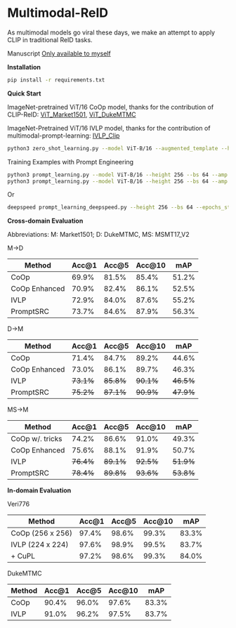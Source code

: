 # Multimodal-ReID

As multimodal models go viral these days, we make an attempt to apply CLIP in traditional ReID tasks.

Manuscript [Only available to myself](https://docs.google.com/document/d/1ft2MQNn3WW9q-0OkF7IMNSRHTMHSGPO2zFXFr9hxtUQ/edit)

**Installation**

```bash
pip install -r requirements.txt
```

**Quick Start**

ImageNet-pretrained ViT/16 CoOp model, 
thanks for the contribution of CLIP-ReID: 
[ViT_Market1501](https://drive.google.com/file/d/1GnyAVeNOg3Yug1KBBWMKKbT2x43O5Ch7/view), 
[ViT_DukeMTMC](https://drive.google.com/file/d/1ldjSkj-7pXAWmx8on5x0EftlCaolU4dY/view)

ImageNet-Pretrained ViT/16 IVLP model,
thanks for the contribution of multimodal-prompt-learning:
[IVLP_Clip](https://drive.google.com/file/d/1B7BOjQSzISWVxfeNkEM4qHOGeOCuksaJ/view?usp=sharing)

```bash
python3 zero_shot_learning.py --model ViT-B/16 --augmented_template --height 256 --mm --clip_weights xxx
```

Training Examples with Prompt Engineering
```bash
python3 prompt_learning.py --model ViT-B/16 --height 256 --bs 64 --amp --epochs_stage1 120 --epochs_stage2 60 --training_mode ivlp  --test_dataset dukemtmc
python3 prompt_learning.py --model ViT-B/16 --height 256 --bs 64 --amp --epochs_stage1 120 --epochs_stage2 60 --training_mode ivlp  --train_dataset dukemtmc --test_dataset market1501 --vpt_ctx 2
```
Or
```bash
deepspeed prompt_learning_deepspeed.py --height 256 --bs 64 --epochs_stage1 120 --training_mode ivlp
```

**Cross-domain Evaluation**

Abbreviations: M: Market1501; D: DukeMTMC, MS: MSMT17_V2

M->D

| Method        | Acc@1 | Acc@5 | Acc@10 | mAP   |
|---------------|-------|-------|--------|-------|
| CoOp          | 69.9% | 81.5% | 85.4%  | 51.2% |
| CoOp Enhanced | 70.9% | 82.4% | 86.1%  | 52.5% |
| IVLP          | 72.9% | 84.0% | 87.6%  | 55.2% |
| PromptSRC     | 73.7% | 84.6% | 87.9%  | 56.3% |


D->M

| Method                             | Acc@1     | Acc@5     | Acc@10    | mAP       |
|------------------------------------|-----------|-----------|-----------|-----------|
| CoOp                               | 71.4%     | 84.7%     | 89.2%     | 44.6%     |
| CoOp Enhanced                      | 73.0%     | 86.1%     | 89.7%     | 46.3%     |
| IVLP                               | ~~73.1%~~ | ~~85.8%~~ | ~~90.1%~~ | ~~46.5%~~ |
| PromptSRC                          | ~~75.2%~~ | ~~87.1%~~ | ~~90.9%~~ | ~~47.9%~~ |


MS->M

| Method          | Acc@1     | Acc@5     | Acc@10    | mAP       |
|-----------------|-----------|-----------|-----------|-----------|
| CoOp w/. tricks | 74.2%     | 86.6%     | 91.0%     | 49.3%     |
| CoOp Enhanced   | 75.6%     | 88.1%     | 91.9%     | 50.7%     |
| IVLP            | ~~76.4%~~ | ~~89.1%~~ | ~~92.5%~~ | ~~51.9%~~ |
| PromptSRC       | ~~78.4%~~ | ~~89.8%~~ | ~~93.6%~~ | ~~53.8%~~ |

**In-domain Evaluation**

Veri776

| Method           | Acc@1 | Acc@5 | Acc@10 | mAP   |
|------------------|-------|-------|--------|-------|
| CoOp (256 x 256) | 97.4% | 98.6% | 99.3%  | 83.3% |
| IVLP (224 x 224) | 97.6% | 98.9% | 99.5%  | 83.7% |
| + CuPL           | 97.2% | 98.6% | 99.3%  | 84.0% |

DukeMTMC

| Method  | Acc@1 | Acc@5 | Acc@10 | mAP   |
|---------|-------|-------|--------|-------|
| CoOp    | 90.4% | 96.0% | 97.6%  | 83.3% |
| IVLP    | 91.0% | 96.2% | 97.5%  | 83.7% |